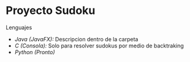 Proyecto Sudoku
================

Lenguajes
- *Java (JavaFX):* Descripcion dentro de la carpeta
- *C (Consola):* Solo para resolver sudokus por medio de backtraking
- *Python (Pronto)*

